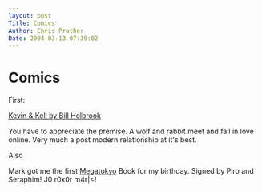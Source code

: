 ```yaml
---
layout: post
Title: Comics  
Author: Chris Prather
Date: 2004-03-13 07:39:02
---
```


# Comics
First:

<a title="Kevin & Kell by Bill Holbrook" href="http://www.kevinandkell.com/">Kevin & Kell by Bill Holbrook</a>

You have to appreciate the premise. A wolf and rabbit meet and fall in love online. Very much a post modern relationship at it's best.


Also

Mark got me the first <a href="http://megatokyo.com">Megatokyo</a> Book for my birthday. Signed by Piro and Seraphim! J0 r0x0r m4r|<!


